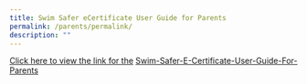 ```yaml
---
title: Swim Safer eCertificate User Guide for Parents
permalink: /parents/permalink/
description: ""
---
```

[Click here to view the link for the](https://westgrovepri.moe.edu.sg/parents/goog_1756705799) [Swim-Safer-E-Certificate-User-Guide-For-Parents](https://westgrovepri.moe.edu.sg/qql/slot/u179/Parents/Swim-Safer-E-Certificate-User-Guide-For-Parents.pdf)